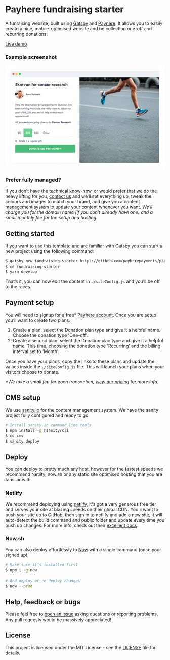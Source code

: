 # Payhere fundraising starter

A funraising website, built using [Gatsby](https://www.gatsbyjs.org) and [Paynere](https://payhere.co). It allows you to easily create a nice, mobile-optimised website and be collecting one-off and recurring donations.

[Live demo](https://fundraising.now.sh/)

### Example screenshot

![Funraising example](./fundraiser-example.png)

### Prefer fully managed?

If you don’t have the technical know-how, or would prefer that we do the heavy lifting for you, [contact us](mailto:hello@payhere.co) and we’ll set everything up, tweak the colours and images to match your brand, and give you a content management system to update your content whenever you want. *We’ll charge you for the domain name (if you don’t already have one) and a small monthly fee for the setup and hosting.*

## Getting started

If you want to use this template and are familiar with Gatsby you can start a new project using the following command:

```sh
$ gatsby new fundraising-starter https://github.com/payherepayments/payhere-starter-fundraising
$ cd fundraising-starter
$ yarn develop
```

That’s it, you can now edit the content in `./siteConfig.js` and you’ll be off to the races.

## Payment setup

You will need to signup for a free* [Payhere account](https://app.payhere.co/signups/new?plan=starter). Once you are setup you’ll want to create two plans:

1. Create a plan, select the Donation plan type and give it a helpful name. Choose the donation type 'One-off'.
2. Create a second plan, select the Donation plan type and give it a helpful name. This time, choosing the donation type 'Recurring' and the billing interval set to 'Month'.

Once you have your plans, copy the links to these plans and update the values inside the `./siteConfig.js` file. This will launch your plans when your visitors choose to donate.

*\*We take a small fee for each transaction, [view our pricing](https://payhere.co/pricing/) for more info.*

## CMS setup

We use [sanity.io](https://www.sanity.io/) for the content management system. We have the sanity project fully configured and ready to go.

```sh
# Install sanity.io command line tools
$ npm install -g @sanity/cli
$ cd cms
$ sanity deploy
```

## Deploy

You can deploy to pretty much any host, however for the fastest speeds we recommend Netlify, now.sh or any static site optimised hosting that you are familiar with.

### Netlify

We recommend deploying using [netlify](https://www.netlify.com/), it's got a very generous free tier and serves your site at blazing speeds on their global CDN. You’ll want to push your site up to GitHub, then sign in to netlify and add a new site, it will auto-detect the build command and public folder and update every time you push up changes. For more info, check out their [excellent docs](https://docs.netlify.com/#get-started).

### Now.sh

You can also deploy effortlessly to [Now](https://zeit.co/home) with a single command (once your signed up).

```sh
# Make sure it’s installed first
$ npm i -g now

# And deploy or re-deploy changes
$ now --prod
```

## Help, feedback or bugs

Please feel free to [open an issue](/payherepayments/payhere-starter-fundraising/issues/new) asking questions or reporting problems. Any pull requests would be massively appreciated!

## License

This project is licensed under the MIT License - see the [LICENSE](LICENSE) file for details.
